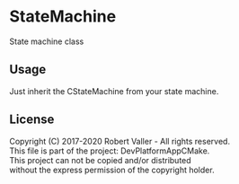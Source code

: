 # StateMachine  
State machine class

## Usage
Just inherit the CStateMachine from your state machine.

## License
Copyright (C) 2017-2020 Robert Valler - All rights reserved.  
This file is part of the project: DevPlatformAppCMake.  
This project can not be copied and/or distributed  
without the express permission of the copyright holder.  


